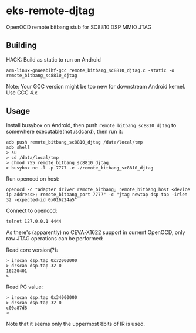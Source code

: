# eks-remote-djtag
OpenOCD remote bitbang stub for SC8810 DSP MMIO JTAG

## Building
HACK: Build as static to run on Android
```
arm-linux-gnueabihf-gcc remote_bitbang_sc8810_djtag.c -static -o remote_bitbang_sc8810_djtag
```
Note: Your GCC version might be too new for downstream Android kernel. Use GCC 4.x

## Usage
Install busybox on Android, then push `remote_bitbang_sc8810_djtag` to somewhere executable(not /sdcard), then run it:
```
adb push remote_bitbang_sc8810_djtag /data/local/tmp
adb shell
> su
> cd /data/local/tmp
> chmod 755 remote_bitbang_sc8810_djtag
> busybox nc -l -p 7777 -e ./remote_bitbang_sc8810_djtag
```

Run openocd on host:
```
openocd -c "adapter driver remote_bitbang; remote_bitbang_host <device ip address>; remote_bitbang_port 7777" -c "jtag newtap dsp tap -irlen 32 -expected-id 0x016224a5"
```

Connect to openocd:
```
telnet 127.0.0.1 4444
```

As there's (apparently) no CEVA-X1622 support in current OpenOCD, only raw JTAG operations can be performed: 
 
Read core version(?):
```
> irscan dsp.tap 0x72000000
> drscan dsp.tap 32 0      
16220401
> 
```

Read PC value:
```
> irscan dsp.tap 0x34000000
> drscan dsp.tap 32 0      
c00a87d8
> 
```
Note that it seems only the uppermost 8bits of IR is used.

